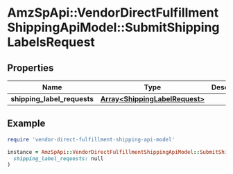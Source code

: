 # AmzSpApi::VendorDirectFulfillmentShippingApiModel::SubmitShippingLabelsRequest

## Properties

| Name | Type | Description | Notes |
| ---- | ---- | ----------- | ----- |
| **shipping_label_requests** | [**Array&lt;ShippingLabelRequest&gt;**](ShippingLabelRequest.md) |  | [optional] |

## Example

```ruby
require 'vendor-direct-fulfillment-shipping-api-model'

instance = AmzSpApi::VendorDirectFulfillmentShippingApiModel::SubmitShippingLabelsRequest.new(
  shipping_label_requests: null
)
```

